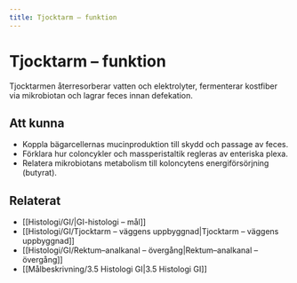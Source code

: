 ```yaml
---
title: Tjocktarm – funktion
---
```


# Tjocktarm – funktion

Tjocktarmen återresorberar vatten och elektrolyter, fermenterar kostfiber via mikrobiotan och lagrar feces innan defekation.

## Att kunna
- Koppla bägarcellernas mucinproduktion till skydd och passage av feces.
- Förklara hur coloncykler och massperistaltik regleras av enteriska plexa.
- Relatera mikrobiotans metabolism till koloncytens energiförsörjning (butyrat).

## Relaterat
- [[Histologi/GI/|GI-histologi – mål]]
- [[Histologi/GI/Tjocktarm – väggens uppbyggnad|Tjocktarm – väggens uppbyggnad]]
- [[Histologi/GI/Rektum–analkanal – övergång|Rektum–analkanal – övergång]]
- [[Målbeskrivning/3.5 Histologi GI|3.5 Histologi GI]]
